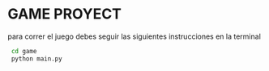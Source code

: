  # GAME PROYECT 


para correr el juego debes seguir las siguientes instrucciones en la terminal

```sh
 cd game
 python main.py
 ```